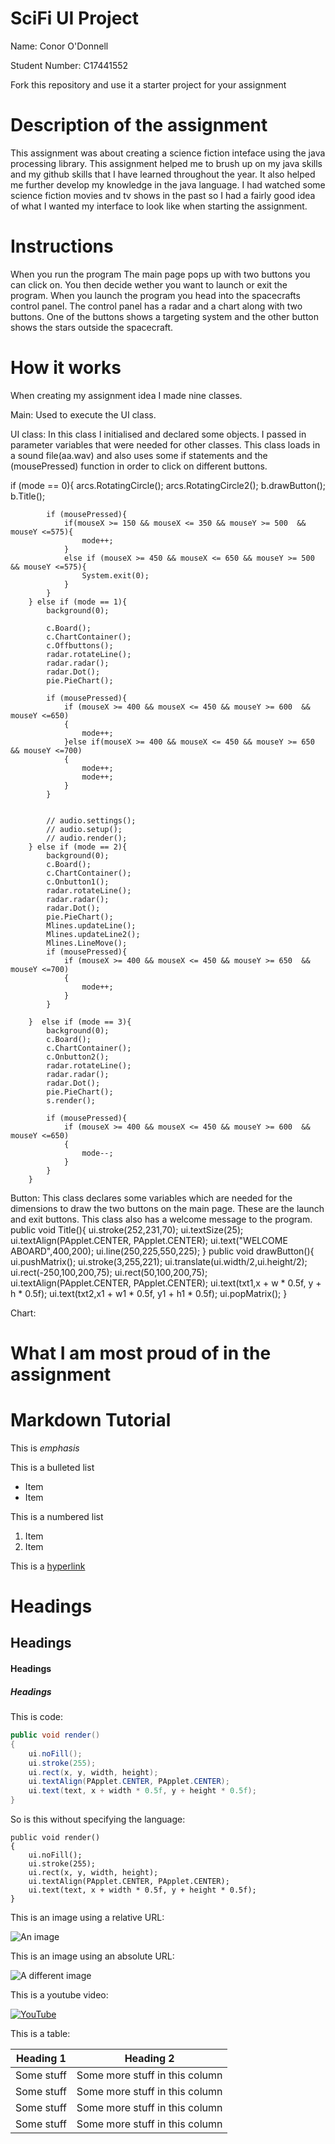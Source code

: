 # SciFi UI Project

Name: Conor O'Donnell

Student Number: C17441552

Fork this repository and use it a starter project for your assignment

# Description of the assignment
This assignment was about creating a science fiction inteface using the java processing library. This assignment helped me to brush up on my java skills and my github skills that I have learned throughout the year. It also helped me further develop my knowledge in the java language. I had watched some science fiction movies and tv shows in the past so I had a fairly good idea of what I wanted my interface to look like when starting the assignment.
# Instructions
When you run the program The main page pops up with two buttons you can click on. You then decide wether you want to launch or exit the program. When you launch the program you head into the spacecrafts control panel. The control panel has a radar and a chart along with two buttons. One of the buttons shows a targeting system and the other button shows the stars outside the spacecraft.

# How it works
When creating my assignment idea I made nine classes.

Main: Used to execute the UI class.

UI class: In this class I initialised and declared some objects. I passed in parameter variables that were needed for other classes.
This class loads in a sound file(aa.wav) and also uses some if statements and the (mousePressed) function in order to click on different buttons.

if (mode == 0){
            arcs.RotatingCircle();
            arcs.RotatingCircle2();
            b.drawButton();
            b.Title();

            
            if (mousePressed){
                if(mouseX >= 150 && mouseX <= 350 && mouseY >= 500  && mouseY <=575){
                    mode++;
                }
                else if (mouseX >= 450 && mouseX <= 650 && mouseY >= 500  && mouseY <=575){
                    System.exit(0);
                }
            }
        } else if (mode == 1){
            background(0);
             
            c.Board();
            c.ChartContainer();
            c.Offbuttons();
            radar.rotateLine();
            radar.radar();
            radar.Dot();
            pie.PieChart();
            
            if (mousePressed){
                if (mouseX >= 400 && mouseX <= 450 && mouseY >= 600  && mouseY <=650)
                {
                    mode++;
                }else if(mouseX >= 400 && mouseX <= 450 && mouseY >= 650  && mouseY <=700)
                {
                    mode++;
                    mode++;
                }
            }
            
            
            // audio.settings();
            // audio.setup();
            // audio.render();
        } else if (mode == 2){
            background(0); 
            c.Board();
            c.ChartContainer();
            c.Onbutton1();
            radar.rotateLine();
            radar.radar();
            radar.Dot();
            pie.PieChart();
            Mlines.updateLine();
            Mlines.updateLine2();
            Mlines.LineMove();
            if (mousePressed){
                if (mouseX >= 400 && mouseX <= 450 && mouseY >= 650  && mouseY <=700)
                {
                    mode++;
                }
            }

        }  else if (mode == 3){
            background(0); 
            c.Board();
            c.ChartContainer();
            c.Onbutton2();
            radar.rotateLine();
            radar.radar();
            radar.Dot();
            pie.PieChart();
            s.render();

            if (mousePressed){
                if (mouseX >= 400 && mouseX <= 450 && mouseY >= 600  && mouseY <=650)
                {
                    mode--;
                }
            }
        }
	
Button: This class declares some variables which are needed for the dimensions to draw the two buttons on the main page.
These are the launch and exit buttons. This class also has a welcome message to the program.
	public void Title(){
        ui.stroke(252,231,70);
        ui.textSize(25);
        ui.textAlign(PApplet.CENTER, PApplet.CENTER);
        ui.text("WELCOME ABOARD",400,200);
        ui.line(250,225,550,225);
    }
    public void drawButton(){
        ui.pushMatrix();
            ui.stroke(3,255,221);
            ui.translate(ui.width/2,ui.height/2);
            ui.rect(-250,100,200,75);
            ui.rect(50,100,200,75);
            ui.textAlign(PApplet.CENTER, PApplet.CENTER);
            ui.text(txt1,x + w * 0.5f, y + h * 0.5f);
            ui.text(txt2,x1 + w1 * 0.5f, y1 + h1 * 0.5f);
        ui.popMatrix();
    }
	
Chart: 
# What I am most proud of in the assignment

# Markdown Tutorial

This is *emphasis*

This is a bulleted list

- Item
- Item

This is a numbered list

1. Item
1. Item

This is a [hyperlink](http://bryanduggan.org)

# Headings
## Headings
#### Headings
##### Headings

This is code:

```Java
public void render()
{
	ui.noFill();
	ui.stroke(255);
	ui.rect(x, y, width, height);
	ui.textAlign(PApplet.CENTER, PApplet.CENTER);
	ui.text(text, x + width * 0.5f, y + height * 0.5f);
}
```

So is this without specifying the language:

```
public void render()
{
	ui.noFill();
	ui.stroke(255);
	ui.rect(x, y, width, height);
	ui.textAlign(PApplet.CENTER, PApplet.CENTER);
	ui.text(text, x + width * 0.5f, y + height * 0.5f);
}
```

This is an image using a relative URL:

![An image](images/p8.png)

This is an image using an absolute URL:

![A different image](https://bryanduggandotorg.files.wordpress.com/2019/02/infinite-forms-00045.png?w=595&h=&zoom=2)

This is a youtube video:

[![YouTube](http://img.youtube.com/vi/J2kHSSFA4NU/0.jpg)](https://www.youtube.com/watch?v=J2kHSSFA4NU)

This is a table:

| Heading 1 | Heading 2 |
|-----------|-----------|
|Some stuff | Some more stuff in this column |
|Some stuff | Some more stuff in this column |
|Some stuff | Some more stuff in this column |
|Some stuff | Some more stuff in this column |

